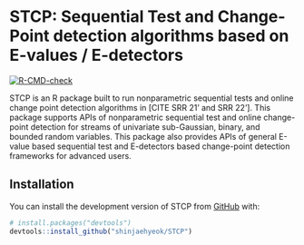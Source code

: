
<!-- README.md is generated from README.Rmd. Please edit that file -->

# STCP: Sequential Test and Change-Point detection algorithms based on E-values / E-detectors

<!-- badges: start -->

[![R-CMD-check](https://github.com/shinjaehyeok/STCP/workflows/R-CMD-check/badge.svg)](https://github.com/shinjaehyeok/STCP/actions)
<!-- badges: end -->

STCP is an R package built to run nonparametric sequential tests and
online change point detection algorithms in \[CITE SRR 21’ and SRR
22’\]. This package supports APIs of nonparametric sequential test and
online change-point detection for streams of univariate sub-Gaussian,
binary, and bounded random variables. This package also provides APIs of
general E-value based sequential test and E-detectors based change-point
detection frameworks for advanced users.

## Installation

You can install the development version of STCP from
[GitHub](https://github.com/) with:

``` r
# install.packages("devtools")
devtools::install_github("shinjaehyeok/STCP")
```

<!-- You'll still need to render `README.Rmd` regularly, to keep `README.md` up-to-date. `devtools::build_readme()` is handy for this.  -->
<!-- TODO 1. Make test also work for list; 2. To make CI works for variance process-->
